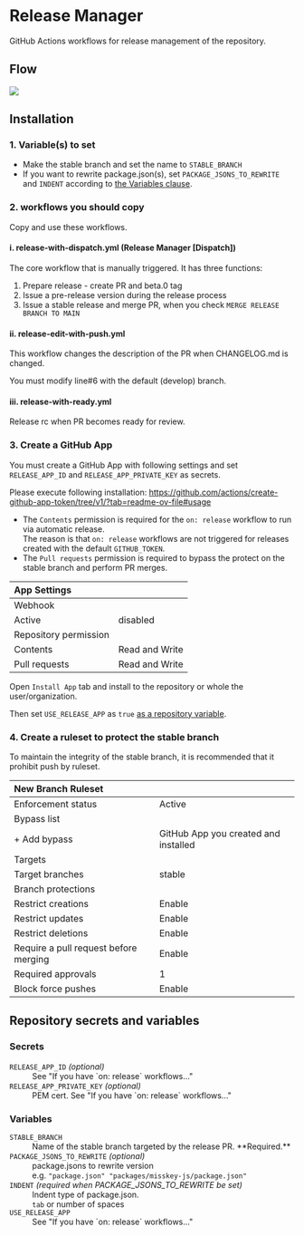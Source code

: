 # Release Manager
GitHub Actions workflows for release management of the repository. 

## Flow
![](flow.png)

## Installation
### 1. Variable(s) to set
- Make the stable branch and set the name to `STABLE_BRANCH`
- If you want to rewrite package.json(s), set `PACKAGE_JSONS_TO_REWRITE` and `INDENT` according to [the Variables clause](#variables).

### 2. workflows you should copy
Copy and use these workflows.

#### ⅰ. release-with-dispatch.yml (Release Manager [Dispatch])
The core workflow that is manually triggered. It has three functions:

1. Prepare release - create PR and beta.0 tag
2. Issue a pre-release version during the release process
3. Issue a stable release and merge PR, when you check `MERGE RELEASE BRANCH TO MAIN`

#### ⅱ. release-edit-with-push.yml
This workflow changes the description of the PR when CHANGELOG.md is changed.

You must modify line#6 with the default (develop) branch.

#### ⅲ. release-with-ready.yml
Release rc when PR becomes ready for review.

### 3. Create a GitHub App
You must create a GitHub App with following settings and set `RELEASE_APP_ID` and `RELEASE_APP_PRIVATE_KEY` as secrets.

Please execute following installation: https://github.com/actions/create-github-app-token/tree/v1/?tab=readme-ov-file#usage

- The `Contents` permission is required for the `on: release` workflow to run via automatic release.  
  The reason is that `on: release` workflows are not triggered for releases created with the default `GITHUB_TOKEN`.
- The `Pull requests` permission is required to bypass the protect on the stable branch and perform PR merges.

|App Settings||
|:--|:--|
|Webhook||
|Active|disabled|
|Repository permission||
|Contents|Read and Write|
|Pull requests|Read and Write|

Open `Install App` tab and install to the repository or whole the user/organization.

Then set `USE_RELEASE_APP` as `true` [as a repository variable](https://docs.github.com/en/actions/learn-github-actions/variables#creating-configuration-variables-for-a-repository).

### 4. Create a ruleset to protect the stable branch
To maintain the integrity of the stable branch, it is recommended that it prohibit push by ruleset.

|New Branch Ruleset||
|:--|:--|
|Enforcement status|Active|
|Bypass list||
|+ Add bypass|GitHub App you created and installed|
|Targets|
|Target branches|stable|
|Branch protections||
|Restrict creations|Enable|
|Restrict updates|Enable|
|Restrict deletions|Enable|
|Require a pull request before merging|Enable|
|Required approvals|1|
|Block force pushes|Enable|

## Repository secrets and variables
### Secrets
<dl>
<dt><code>RELEASE_APP_ID</code> <i>(optional)</i></dt>
<dd>See "If you have `on: release` workflows..."</dd>
<dt><code>RELEASE_APP_PRIVATE_KEY</code> <i>(optional)</i></dt>
<dd>PEM cert. See "If you have `on: release` workflows..."</dd>
</dl>

### Variables

<dl>
<dt><code>STABLE_BRANCH</code></dt>
<dd>Name of the stable branch targeted by the release PR. **Required.**</dd>
<dt><code>PACKAGE_JSONS_TO_REWRITE</code> <i>(optional)</i></dt>
<dd>package.jsons to rewrite version<br>e.g. <code>"package.json" "packages/misskey-js/package.json"</code></dd>
<dt><code>INDENT</code> <i>(required when PACKAGE_JSONS_TO_REWRITE be set)</i></dt>
<dd>Indent type of package.json.<br><code>tab</code> or number of spaces</dd>
<dt><code>USE_RELEASE_APP</code></dt>
<dd>See "If you have `on: release` workflows..."</dd>
</dl>
